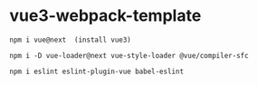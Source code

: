 # vue3-webpack-template

```
npm i vue@next  (install vue3)

npm i -D vue-loader@next vue-style-loader @vue/compiler-sfc

npm i eslint eslint-plugin-vue babel-eslint
```
